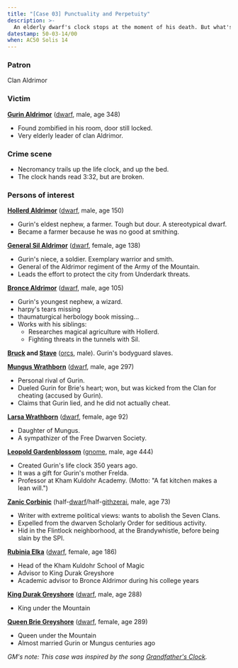 ```yaml
---
title: "[Case 03] Punctuality and Perpetuity"
description: >-
  An elderly dwarf's clock stops at the moment of his death. But what's this? He's a zombie now?
datestamp: 50-03-14/00
when: AC50 Solis 14
---
```


### Patron

Clan Aldrimor

### Victim

**[Gurin Aldrimor](../dossiers/gurin-aldrimor)** ([dwarf](../creatures/dwarves), male, age 348)
* Found zombified in his room, door still locked.
* Very elderly leader of clan Aldrimor.

### Crime scene

* Necromancy trails up the life clock, and up the bed.
* The clock hands read 3:32, but are broken.

### Persons of interest

**[Hollerd Aldrimor](../dossiers/hollerd-aldrimor)** ([dwarf](../creatures/dwarves), male, age 150)
* Gurin's eldest nephew, a farmer. Tough but dour. A stereotypical dwarf.
* Became a farmer because he was no good at smithing.

**[General Sil Aldrimor](../dossiers/sil-aldrimor)** ([dwarf](../creatures/dwarves), female, age 138)
* Gurin's niece, a soldier. Exemplary warrior and smith.
* General of the Aldrimor regiment of the Army of the Mountain.
* Leads the effort to protect the city from Underdark threats.

**[Bronce Aldrimor](../dossiers/bronce-aldrimor)** ([dwarf](../creatures/dwarves), male, age 105)
* Gurin's youngest nephew, a wizard.
* harpy's tears missing
* thaumaturgical herbology book missing...
* Works with his siblings:
  * Researches magical agriculture with Hollerd.
  * Fighting threats in the tunnels with Sil.

**[Bruck](../dossiers/bruck) and [Stave](../dossiers/stave)** ([orcs](../creatures/orcs), male). Gurin's bodyguard slaves.

**[Mungus Wrathborn](../dossiers/mungus-wrathborn)** ([dwarf](../creatures/dwarves), male, age 297)
* Personal rival of Gurin.
* Dueled Gurin for Brie's heart; won, but was kicked from the Clan for cheating (accused by Gurin).
* Claims that Gurin lied, and he did not actually cheat.

**[Larsa Wrathborn](../dossiers/larsa-wrathborn)** ([dwarf](../creatures/dwarves), female, age 92)
* Daughter of Mungus.
* A sympathizer of the Free Dwarven Society.

**[Leopold Gardenblossom](../dossiers/leopold-gardenblossom)** ([gnome](../creatures/gnomes), male, age 444)
* Created Gurin's life clock 350 years ago.
* It was a gift for Gurin's mother Frelda.
* Professor at Kham Kuldohr Academy. (Motto: "A fat kitchen makes a lean will.")

**[Zanic Corbinic](../dossiers/zanic-corbinic)** (half-[dwarf](../creatures/dwarves)/half-[githzerai](../creatures/githzerai), male, age 73)
* Writer with extreme political views: wants to abolish the Seven Clans.
* Expelled from the dwarven Scholarly Order for seditious activity.
* Hid in the Flintlock neighborhood, at the Brandywhistle, before being slain by the SPI.

**[Rubinia Elka](../dossiers/rubinia-elka)** ([dwarf](../creatures/dwarves), female, age 186)
* Head of the Kham Kuldohr School of Magic
* Advisor to King Durak Greyshore
* Academic advisor to Bronce Aldrimor during his college years

**[King Durak Greyshore](../dossiers/durak-greyshore)** ([dwarf](../creatures/dwarves), male, age 288)
* King under the Mountain

**[Queen Brie Greyshore](../dossiers/brie-fireforge)** ([dwarf](../creatures/dwarves), female, age 289)
* Queen under the Mountain
* Almost married Gurin or Mungus centuries ago

*GM's note: This case was inspired by the song
[Grandfather's Clock](https://youtu.be/4Tr3TSti1EI).*
